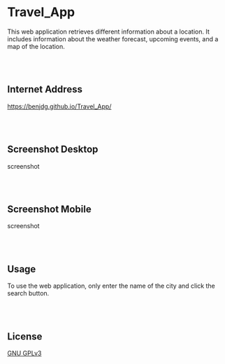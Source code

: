 # Travel_App

This web application retrieves different information about a location.  It includes information about the weather forecast, upcoming events, and a map of the location.


<br/>
<br/>

## Internet Address

https://benjdg.github.io/Travel_App/

<br/>
<br/>

## Screenshot Desktop

screenshot

<br/>
<br/>

## Screenshot Mobile

screenshot

<br/>
<br/>

## Usage

To use the web application, only enter the name of the city and click the search button.


<br/>
<br/>


## License
[GNU GPLv3](https://choosealicense.com/licenses/gpl-3.0/)